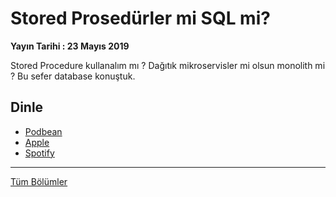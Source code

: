 # Stored Prosedürler mi SQL mi?
**Yayın Tarihi : 23 Mayıs 2019**

Stored Procedure kullanalım mı ? Dağıtık mikroservisler mi olsun monolith mi ? Bu sefer database konuştuk.

## Dinle
* [Podbean](https://munmis.podbean.com/e/sp-mi-sql-mi/)
* [Apple](https://podcasts.apple.com/us/podcast/sp-mi-sql-mi/id1463881341?i=1000439172100)
* [Spotify](https://open.spotify.com/episode/7AcjuU8hDejfNLhVidwYbd)

<hr/>

[Tüm Bölümler](../README.md)
